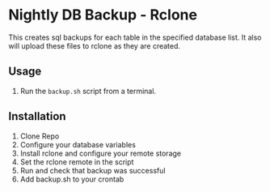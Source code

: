 # Nightly DB Backup - Rclone
This creates sql backups for each table in the specified database list. It also will upload these files to rclone as they are created.

## Usage
1. Run the `backup.sh` script from a terminal.

## Installation 

1. Clone Repo
2. Configure your database variables
3. Install rclone and configure your remote storage
4. Set the rclone remote in the script
5. Run and check that backup was successful
6. Add backup.sh to your crontab